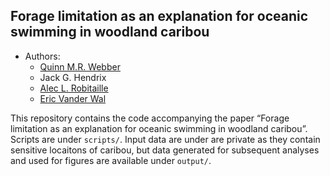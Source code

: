 

## Forage limitation as an explanation for oceanic swimming in woodland caribou


  - Authors:
      - [Quinn M.R. Webber](https://qwebber.weebly.com/)
      - Jack G. Hendrix
      - [Alec L. Robitaille](http://robitalec.ca/)
      - [Eric Vander Wal](https://weel.gitlab.io/)

This repository contains the code accompanying the paper “Forage limitation as an explanation for oceanic swimming in woodland caribou”. 
Scripts are under `scripts/`.  Input data are under are private as they contain sensitive locaitons of caribou, but data generated for subsequent analyses and used for figures are available under `output/`.
